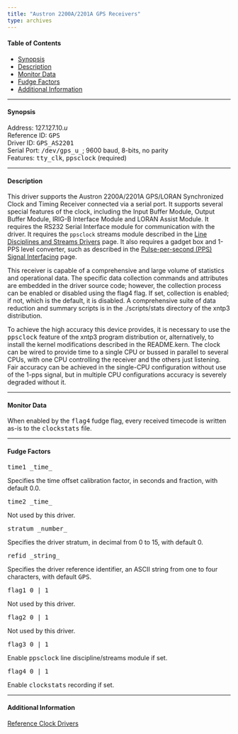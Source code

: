 ```yaml
---
title: "Austron 2200A/2201A GPS Receivers"
type: archives
---
```


#### Table of Contents

*   [Synopsis](/archives/3-5.93e/driver10/#synopsis)
*   [Description](/archives/3-5.93e/driver10/#description)
*   [Monitor Data](/archives/3-5.93e/driver10/#monitor-data)
*   [Fudge Factors](/archives/3-5.93e/driver10/#fudge-factors)
*   [Additional Information](/archives/3-5.93e/driver10/#additional-information)

* * *

#### Synopsis

Address: 127.127.10._u_  
Reference ID: <tt>GPS</tt>  
Driver ID: <tt>GPS_AS2201</tt>  
Serial Port: <tt>/dev/gps_u_</tt>; 9600 baud, 8-bits, no parity  
Features: <tt>tty_clk</tt>, <tt>ppsclock</tt> (required)

* * *

#### Description

This driver supports the Austron 2200A/2201A GPS/LORAN Synchronized Clock and Timing Receiver connected via a serial port. It supports several special features of the clock, including the Input Buffer Module, Output Buffer Module, IRIG-B Interface Module and LORAN Assist Module. It requires the RS232 Serial Interface module for communication with the driver. It requires the `ppsclock` streams module described in the [Line Disciplines and Streams Drivers](/archives/3-5.93e/ldisc) page. It also requires a gadget box and 1-PPS level converter, such as described in the [Pulse-per-second (PPS) Signal Interfacing](/archives/3-5.93e/pps) page.

This receiver is capable of a comprehensive and large volume of statistics and operational data. The specific data collection commands and attributes are embedded in the driver source code; however, the collection process can be enabled or disabled using the flag4 flag. If set, collection is enabled; if not, which is the default, it is disabled. A comprehensive suite of data reduction and summary scripts is in the ./scripts/stats directory of the xntp3 distribution.

To achieve the high accuracy this device provides, it is necessary to use the <tt>ppsclock</tt> feature of the xntp3 program distribution or, alternatively, to install the kernel modifications described in the README.kern. The clock can be wired to provide time to a single CPU or bussed in parallel to several CPUs, with one CPU controlling the receiver and the others just listening. Fair accuracy can be achieved in the single-CPU configuration without use of the 1-pps signal, but in multiple CPU configurations accuracy is severely degraded without it.

* * *

#### Monitor Data

When enabled by the <tt>flag4</tt> fudge flag, every received timecode is written as-is to the <tt>clockstats</tt> file.

* * *

#### Fudge Factors

<dt><tt>time1 _time_</tt></dt>

Specifies the time offset calibration factor, in seconds and fraction, with default 0.0.

<dt><tt>time2 _time_</tt></dt>

Not used by this driver.

<dt><tt>stratum _number_</tt></dt>

Specifies the driver stratum, in decimal from 0 to 15, with default 0.

<dt><tt>refid _string_</tt></dt>

Specifies the driver reference identifier, an ASCII string from one to four characters, with default <tt>GPS</tt>.

<dt><tt>flag1 0 | 1</tt></dt>

Not used by this driver.

<dt><tt>flag2 0 | 1</tt></dt>

Not used by this driver.

<dt><tt>flag3 0 | 1</tt></dt>

Enable <tt>ppsclock</tt> line discipline/streams module if set.

<dt><tt>flag4 0 | 1</tt></dt>

Enable <tt>clockstats</tt> recording if set.

* * *

#### Additional Information

[Reference Clock Drivers](/archives/3-5.93e/refclock)